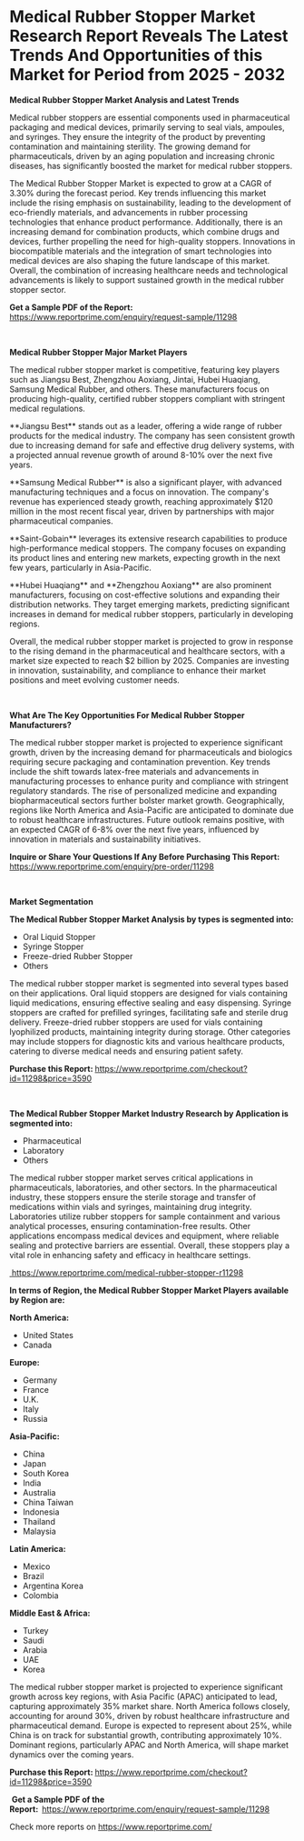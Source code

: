 <p><h1>Medical Rubber Stopper Market Research Report Reveals The Latest Trends And Opportunities of this Market for Period from 2025 - 2032</h1></p><p><strong>Medical Rubber Stopper Market Analysis and Latest Trends</strong></p>
<p><p>Medical rubber stoppers are essential components used in pharmaceutical packaging and medical devices, primarily serving to seal vials, ampoules, and syringes. They ensure the integrity of the product by preventing contamination and maintaining sterility. The growing demand for pharmaceuticals, driven by an aging population and increasing chronic diseases, has significantly boosted the market for medical rubber stoppers.</p><p>The Medical Rubber Stopper Market is expected to grow at a CAGR of 3.30% during the forecast period. Key trends influencing this market include the rising emphasis on sustainability, leading to the development of eco-friendly materials, and advancements in rubber processing technologies that enhance product performance. Additionally, there is an increasing demand for combination products, which combine drugs and devices, further propelling the need for high-quality stoppers. Innovations in biocompatible materials and the integration of smart technologies into medical devices are also shaping the future landscape of this market. Overall, the combination of increasing healthcare needs and technological advancements is likely to support sustained growth in the medical rubber stopper sector.</p></p>
<p><strong>Get a Sample PDF of the Report:&nbsp;</strong> <a href="https://www.reportprime.com/enquiry/request-sample/11298?utm_campaign=3531&utm_medium=2&utm_source=Github&utm_content=ia&utm_term=20032025&utm_id=medical-rubber-stopper">https://www.reportprime.com/enquiry/request-sample/11298</a></p>
<p>&nbsp;</p>
<p><strong>Medical Rubber Stopper Major Market Players</strong></p>
<p><p>The medical rubber stopper market is competitive, featuring key players such as Jiangsu Best, Zhengzhou Aoxiang, Jintai, Hubei Huaqiang, Samsung Medical Rubber, and others. These manufacturers focus on producing high-quality, certified rubber stoppers compliant with stringent medical regulations.</p><p>**Jiangsu Best** stands out as a leader, offering a wide range of rubber products for the medical industry. The company has seen consistent growth due to increasing demand for safe and effective drug delivery systems, with a projected annual revenue growth of around 8-10% over the next five years.</p><p>**Samsung Medical Rubber** is also a significant player, with advanced manufacturing techniques and a focus on innovation. The company's revenue has experienced steady growth, reaching approximately $120 million in the most recent fiscal year, driven by partnerships with major pharmaceutical companies.</p><p>**Saint-Gobain** leverages its extensive research capabilities to produce high-performance medical stoppers. The company focuses on expanding its product lines and entering new markets, expecting growth in the next few years, particularly in Asia-Pacific.</p><p>**Hubei Huaqiang** and **Zhengzhou Aoxiang** are also prominent manufacturers, focusing on cost-effective solutions and expanding their distribution networks. They target emerging markets, predicting significant increases in demand for medical rubber stoppers, particularly in developing regions.</p><p>Overall, the medical rubber stopper market is projected to grow in response to the rising demand in the pharmaceutical and healthcare sectors, with a market size expected to reach $2 billion by 2025. Companies are investing in innovation, sustainability, and compliance to enhance their market positions and meet evolving customer needs.</p></p>
<p>&nbsp;</p>
<p><strong>What Are The Key Opportunities For Medical Rubber Stopper Manufacturers?</strong></p>
<p><p>The medical rubber stopper market is projected to experience significant growth, driven by the increasing demand for pharmaceuticals and biologics requiring secure packaging and contamination prevention. Key trends include the shift towards latex-free materials and advancements in manufacturing processes to enhance purity and compliance with stringent regulatory standards. The rise of personalized medicine and expanding biopharmaceutical sectors further bolster market growth. Geographically, regions like North America and Asia-Pacific are anticipated to dominate due to robust healthcare infrastructures. Future outlook remains positive, with an expected CAGR of 6-8% over the next five years, influenced by innovation in materials and sustainability initiatives.</p></p>
<p><strong>Inquire or Share Your Questions If Any Before Purchasing This Report:</strong> <a href="https://www.reportprime.com/enquiry/pre-order/11298?utm_campaign=3531&utm_medium=2&utm_source=Github&utm_content=ia&utm_term=20032025&utm_id=medical-rubber-stopper">https://www.reportprime.com/enquiry/pre-order/11298</a></p>
<p>&nbsp;</p>
<p><strong>Market Segmentation</strong></p>
<p><strong>The Medical Rubber Stopper Market Analysis by types is segmented into:</strong></p>
<p><ul><li>Oral Liquid Stopper</li><li>Syringe Stopper</li><li>Freeze-dried Rubber Stopper</li><li>Others</li></ul></p>
<p><p>The medical rubber stopper market is segmented into several types based on their applications. Oral liquid stoppers are designed for vials containing liquid medications, ensuring effective sealing and easy dispensing. Syringe stoppers are crafted for prefilled syringes, facilitating safe and sterile drug delivery. Freeze-dried rubber stoppers are used for vials containing lyophilized products, maintaining integrity during storage. Other categories may include stoppers for diagnostic kits and various healthcare products, catering to diverse medical needs and ensuring patient safety.</p></p>
<p><strong>Purchase this Report:&nbsp;</strong><a href="https://www.reportprime.com/checkout?id=11298&price=3590&utm_campaign=3531&utm_medium=2&utm_source=Github&utm_content=ia&utm_term=20032025&utm_id=medical-rubber-stopper">https://www.reportprime.com/checkout?id=11298&price=3590</a></p>
<p>&nbsp;</p>
<p><strong>The Medical Rubber Stopper Market Industry Research by Application is segmented into:</strong></p>
<p><ul><li>Pharmaceutical</li><li>Laboratory</li><li>Others</li></ul></p>
<p><p>The medical rubber stopper market serves critical applications in pharmaceuticals, laboratories, and other sectors. In the pharmaceutical industry, these stoppers ensure the sterile storage and transfer of medications within vials and syringes, maintaining drug integrity. Laboratories utilize rubber stoppers for sample containment and various analytical processes, ensuring contamination-free results. Other applications encompass medical devices and equipment, where reliable sealing and protective barriers are essential. Overall, these stoppers play a vital role in enhancing safety and efficacy in healthcare settings.</p></p>
<p><a href="https://www.reportprime.com/medical-rubber-stopper-r11298?utm_campaign=3531&utm_medium=2&utm_source=Github&utm_content=ia&utm_term=20032025&utm_id=medical-rubber-stopper">&nbsp;https://www.reportprime.com/medical-rubber-stopper-r11298</a></p>
<p><strong>In terms of Region, the Medical Rubber Stopper Market Players available by Region are:</strong></p>
<p>
    <p> <strong> North America: </strong>
        <ul>
            <li>United States</li>
            <li>Canada</li>
        </ul>
        </p> 
    <p> <strong> Europe: </strong>
        <ul>
            <li>Germany</li>
            <li>France</li>
            <li>U.K.</li>
            <li>Italy</li>
            <li>Russia</li>
        </ul>
        </p> 
    <p> <strong> Asia-Pacific: </strong>
        <ul>
            <li>China</li>
            <li>Japan</li>
            <li>South Korea</li>
            <li>India</li>
            <li>Australia</li>
            <li>China Taiwan</li>
            <li>Indonesia</li>
            <li>Thailand</li>
            <li>Malaysia</li>
        </ul>
        </p> 
    <p> <strong> Latin America: </strong>
        <ul>
            <li>Mexico</li>
            <li>Brazil</li>
            <li>Argentina Korea</li>
            <li>Colombia</li>
        </ul>
        </p> 
    <p> <strong> Middle East & Africa: </strong>
        <ul>
            <li>Turkey</li>
            <li>Saudi</li>
            <li>Arabia</li>
            <li>UAE</li>
            <li>Korea</li>
        </ul>
    </p>
    </p>
<p><p>The medical rubber stopper market is projected to experience significant growth across key regions, with Asia Pacific (APAC) anticipated to lead, capturing approximately 35% market share. North America follows closely, accounting for around 30%, driven by robust healthcare infrastructure and pharmaceutical demand. Europe is expected to represent about 25%, while China is on track for substantial growth, contributing approximately 10%. Dominant regions, particularly APAC and North America, will shape market dynamics over the coming years.</p></p>
<p><strong>Purchase this Report: </strong><a href="https://www.reportprime.com/checkout?id=11298&price=3590&utm_campaign=3531&utm_medium=2&utm_source=Github&utm_content=ia&utm_term=20032025&utm_id=medical-rubber-stopper">https://www.reportprime.com/checkout?id=11298&price=3590</a></p>
<p>&nbsp;<strong>Get a Sample PDF of the Report:&nbsp;&nbsp;</strong><a href="https://www.reportprime.com/enquiry/request-sample/11298?utm_campaign=3531&utm_medium=2&utm_source=Github&utm_content=ia&utm_term=20032025&utm_id=medical-rubber-stopper">https://www.reportprime.com/enquiry/request-sample/11298</a></p>
<p><strong></strong></p>
<p>Check more reports on <a href="https://www.reportprime.com/?utm_campaign=3531&utm_medium=2&utm_source=Github&utm_content=ia&utm_term=20032025&utm_id=medical-rubber-stopper">https://www.reportprime.com/</a></p>